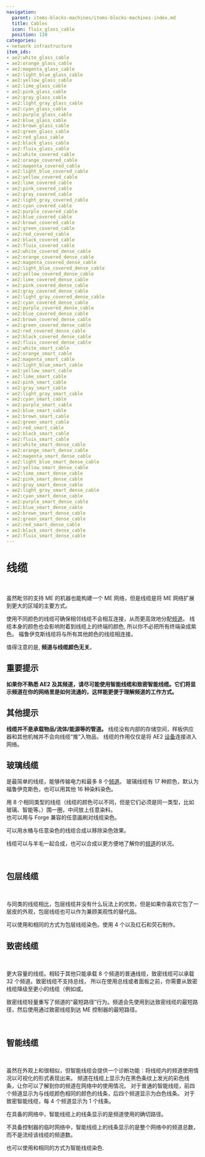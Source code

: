 ```yaml
---
navigation:
  parent: items-blocks-machines/items-blocks-machines-index.md
  title: Cables
  icon: fluix_glass_cable
  position: 110
categories:
- network infrastructure
item_ids:
- ae2:white_glass_cable
- ae2:orange_glass_cable
- ae2:magenta_glass_cable
- ae2:light_blue_glass_cable
- ae2:yellow_glass_cable
- ae2:lime_glass_cable
- ae2:pink_glass_cable
- ae2:gray_glass_cable
- ae2:light_gray_glass_cable
- ae2:cyan_glass_cable
- ae2:purple_glass_cable
- ae2:blue_glass_cable
- ae2:brown_glass_cable
- ae2:green_glass_cable
- ae2:red_glass_cable
- ae2:black_glass_cable
- ae2:fluix_glass_cable
- ae2:white_covered_cable
- ae2:orange_covered_cable
- ae2:magenta_covered_cable
- ae2:light_blue_covered_cable
- ae2:yellow_covered_cable
- ae2:lime_covered_cable
- ae2:pink_covered_cable
- ae2:gray_covered_cable
- ae2:light_gray_covered_cable
- ae2:cyan_covered_cable
- ae2:purple_covered_cable
- ae2:blue_covered_cable
- ae2:brown_covered_cable
- ae2:green_covered_cable
- ae2:red_covered_cable
- ae2:black_covered_cable
- ae2:fluix_covered_cable
- ae2:white_covered_dense_cable
- ae2:orange_covered_dense_cable
- ae2:magenta_covered_dense_cable
- ae2:light_blue_covered_dense_cable
- ae2:yellow_covered_dense_cable
- ae2:lime_covered_dense_cable
- ae2:pink_covered_dense_cable
- ae2:gray_covered_dense_cable
- ae2:light_gray_covered_dense_cable
- ae2:cyan_covered_dense_cable
- ae2:purple_covered_dense_cable
- ae2:blue_covered_dense_cable
- ae2:brown_covered_dense_cable
- ae2:green_covered_dense_cable
- ae2:red_covered_dense_cable
- ae2:black_covered_dense_cable
- ae2:fluix_covered_dense_cable
- ae2:white_smart_cable
- ae2:orange_smart_cable
- ae2:magenta_smart_cable
- ae2:light_blue_smart_cable
- ae2:yellow_smart_cable
- ae2:lime_smart_cable
- ae2:pink_smart_cable
- ae2:gray_smart_cable
- ae2:light_gray_smart_cable
- ae2:cyan_smart_cable
- ae2:purple_smart_cable
- ae2:blue_smart_cable
- ae2:brown_smart_cable
- ae2:green_smart_cable
- ae2:red_smart_cable
- ae2:black_smart_cable
- ae2:fluix_smart_cable
- ae2:white_smart_dense_cable
- ae2:orange_smart_dense_cable
- ae2:magenta_smart_dense_cable
- ae2:light_blue_smart_dense_cable
- ae2:yellow_smart_dense_cable
- ae2:lime_smart_dense_cable
- ae2:pink_smart_dense_cable
- ae2:gray_smart_dense_cable
- ae2:light_gray_smart_dense_cable
- ae2:cyan_smart_dense_cable
- ae2:purple_smart_dense_cable
- ae2:blue_smart_dense_cable
- ae2:brown_smart_dense_cable
- ae2:green_smart_dense_cable
- ae2:red_smart_dense_cable
- ae2:black_smart_dense_cable
- ae2:fluix_smart_dense_cable
---
```


# 线缆  

<GameScene zoom="3" background="transparent">
  <ImportStructure src="../assets/assemblies/cables.snbt" /> 
  <IsometricCamera yaw="180" pitch="30" />
</GameScene>

虽然毗邻的支持 ME 的机器也能构建一个 ME 网络，但是线缆是将 ME 网络扩展到更大的区域的主要方式。

使用不同颜色的线缆可确保相邻线缆不会相互连接，从而更高效地分配[频道](../ae2-mechanics/channels.md)。
线缆本身的颜色也会影响附着到线缆上的终端的颜色, 所以你不必把所有终端染成紫色。
福鲁伊克斯线缆将与所有其他颜色的线缆相连接。  

值得注意的是, **频道与线缆颜色无关**。

## 重要提示  

**如果你不熟悉 AE2 及其频道，请尽可能使用智能线缆和致密智能线缆。它们将显示频道在你的网络里是如何流通的，这样能更便于理解频道的工作方式。** 

## 其他提示  

**线缆并不是承载物品/流体/能源等的管道。** 线缆没有内部的存储空间，样板供应器和其他机械并不会向线缆“推”入物品，
线缆的作用仅仅是将 AE2 [设备](../ae2-mechanics/devices.md)连接进入网络。 

## 玻璃线缆  

<GameScene zoom="6" background="transparent">
<ImportStructure src="../assets/assemblies/fluix_glass_cable.snbt" />
<IsometricCamera yaw="195" pitch="30" />
</GameScene>

<ItemLink id="fluix_glass_cable" />是最简单的线缆，能够传输电力和最多 8 个[频道](../ae2-mechanics/channels.md)。
玻璃线缆有 17 种颜色，默认为福鲁伊克斯色，也可以用其他 16 种染料染色。  

用 8 个相同类型的线缆（线缆的颜色可以不同，但是它们必须是同一类型，比如玻璃、智能等。）围一圈，中间放上任意染料。  
也可以用与 Forge 兼容的任意画刷对线缆染色。  

可以用水桶与任意染色的线缆合成以移除染色效果。  

线缆可以与羊毛一起合成<ItemLink id="fluix_covered_cable" />，也可以合成<ItemLink id="fluix_smart_cable" />以更方便地了解你的[频道](../ae2-mechanics/channels.md)的状况。  

<RecipeFor id="fluix_glass_cable" />  

<RecipeFor id="blue_glass_cable" />

## 包层线缆  

<GameScene zoom="6" background="transparent"> 
  <ImportStructure src="../assets/assemblies/fluix_covered_cable.snbt" />
  <IsometricCamera yaw="195" pitch="30" />
</GameScene>

与同类的线缆<ItemLink id="fluix_glass_cable" />相比，包层线缆并没有什么玩法上的优势。但是如果你喜欢它包了一层皮的外观，包层线缆也可以作为兼顾美观性的替代品。  

可以使用和<ItemLink id="fluix_glass_cable" />相同的方式为包层线缆染色。使用 4 个<ItemLink id="fluix_covered_cable" />以及红石和荧石制作<ItemLink id="fluix_covered_dense_cable" />。  

<Recipe id="network/cables/covered_fluix" />

<RecipeFor id="blue_covered_cable" />

## 致密线缆  

<GameScene zoom="6" background="transparent">
  <ImportStructure src="../assets/assemblies/fluix_covered_dense_cable.snbt" />
  <IsometricCamera yaw="195" pitch="30" /> 
</GameScene>

更大容量的线缆。相较于其他只能承载 8 个频道的普通线缆，致密线缆可以承载 32 个频道。致密线缆不支持总线，
所以在使用总线或者面板之前，你需要从致密线缆降级至更小的线缆（例如<ItemLink id="fluix_glass_cable" />或<ItemLink id="fluix_smart_cable" />。  

致密线缆轻量重写了频道的“最短路径”行为。频道会先使用到达致密线缆的最短路径，然后使用通过致密线缆到达 ME 控制器的最短路径。 

<Recipe id="network/cables/dense_covered_fluix" /> 

<RecipeFor id="blue_covered_dense_cable" />

## 智能线缆  

<Row>
<GameScene zoom="6" background="transparent">
  <ImportStructure src="../assets/assemblies/fluix_smart_cable.snbt" />
  <IsometricCamera yaw="195" pitch="30" />
</GameScene>
<GameScene zoom="6" background="transparent">
  <ImportStructure src="../assets/assemblies/fluix_smart_dense_cable.snbt" /> 
  <IsometricCamera yaw="195" pitch="30" />
</GameScene>
</Row>

虽然在外观上和<ItemLink id="fluix_covered_cable" />很相似，但智能线缆会提供一个诊断功能：将线缆内的频道使用情况以可视化的形式表现出来。
频道在线缆上显示为在黑色条纹上发光的彩色线条，让你可以了解到你的频道在网络中的使用情况。
对于普通的智能线缆，前四个频道显示为与线缆颜色相同的颜色的线条，后四个频道显示为白色线条。
对于致密智能线缆，每 4 个频道显示为 1 个线条。

在具备<ItemLink id="controller" />的网络中，智能线缆上的线条显示的是频道使用的确切路径。 

不具备控制器的临时网络中，智能线缆上的线条显示的是整个网络中的频道总数，而不是流经该线缆的频道数。   

也可以使用和<ItemLink id="fluix_glass_cable" />相同的方式为智能线缆染色.  

<Recipe id="network/cables/smart_fluix" />

<Recipe id="network/cables/dense_smart_fluix" />

<RecipeFor id="blue_smart_cable" /> 
